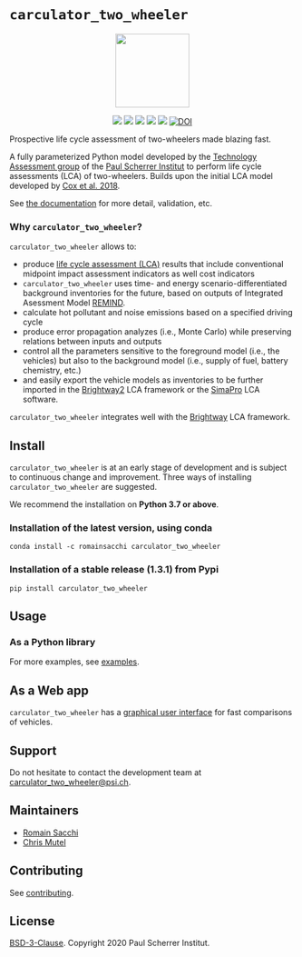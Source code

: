 # ``carculator_two_wheeler``

<p align="center">
  <img style="height:130px;" src="https://github.com/romainsacchi/coarse/raw/master/docs/mediumsmall.png">
</p>

<p align="center">
  <a href="https://badge.fury.io/py/carculator_two_wheeler" target="_blank"><img src="https://badge.fury.io/py/carculator_two_wheeler.svg"></a>
  <a href="https://github.com/romainsacchi/carculator_two_wheeler" target="_blank"><img src="https://github.com/romainsacchi/carculator_two_wheeler/actions/workflows/main.yml/badge.svg?branch=master"></a>
  <a href="https://ci.appveyor.com/project/romainsacchi/carculator_two_wheeler" target="_blank"><img src="https://ci.appveyor.com/api/projects/status/github/romainsacchi/carculator_two_wheeler?svg=true"></a>
  <a href="https://coveralls.io/github/romainsacchi/carculator_two_wheeler" target="_blank"><img src="https://coveralls.io/repos/github/romainsacchi/carculator_two_wheeler/badge.svg"></a>
  <a href="https://carculator_two_wheeler.readthedocs.io/en/latest/" target="_blank"><img src="https://readthedocs.org/projects/carculator_two_wheeler/badge/?version=latest"></a>
  <a href="https://doi.org/10.5281/zenodo.3778259"><img src="https://zenodo.org/badge/DOI/10.5281/zenodo.3778259.svg" alt="DOI"></a>
</p>

Prospective life cycle assessment of two-wheelers made blazing fast.

A fully parameterized Python model developed by the [Technology Assessment group](https://www.psi.ch/en/ta) of the
[Paul Scherrer Institut](https://www.psi.ch/en) to perform life cycle assessments (LCA) of two-wheelers.
Builds upon the initial LCA model developed by [Cox et al. 2018](https://doi.org/10.1016/j.apenergy.2017.12.100).

See [the documentation](https://carculator_two_wheeler.readthedocs.io/en/latest/index.html) for more detail, validation, etc.

### Why ``carculator_two_wheeler``?

``carculator_two_wheeler`` allows to:
* produce [life cycle assessment (LCA)](https://en.wikipedia.org/wiki/Life-cycle_assessment) results that include conventional midpoint impact assessment indicators as well cost indicators
*  ``carculator_two_wheeler`` uses time- and energy scenario-differentiated background inventories for the future, based on outputs of Integrated Asessment Model [REMIND](https://www.pik-potsdam.de/research/transformation-pathways/models/remind/remind).
* calculate hot pollutant and noise emissions based on a specified driving cycle
* produce error propagation analyzes (i.e., Monte Carlo) while preserving relations between inputs and outputs
* control all the parameters sensitive to the foreground model (i.e., the vehicles) but also to the background model
(i.e., supply of fuel, battery chemistry, etc.)
* and easily export the vehicle models as inventories to be further imported in the [Brightway2](https://brightwaylca.org/) LCA framework
  or the [SimaPro](https://www.simapro.com/) LCA software.

``carculator_two_wheeler`` integrates well with the [Brightway](https://brightwaylca.org/) LCA framework.

## Install

``carculator_two_wheeler`` is at an early stage of development and is subject to continuous change and improvement.
Three ways of installing ``carculator_two_wheeler`` are suggested.

We recommend the installation on **Python 3.7 or above**.

### Installation of the latest version, using conda

    conda install -c romainsacchi carculator_two_wheeler

### Installation of a stable release (1.3.1) from Pypi

    pip install carculator_two_wheeler

## Usage

### As a Python library



For more examples, see [examples](https://github.com/romainsacchi/carculator_two_wheeler/blob/master/examples/Examples.ipynb).

## As a Web app

``carculator_two_wheeler`` has a [graphical user interface](https://carculator_two_wheeler.psi.ch) for fast comparisons of vehicles.

## Support

Do not hesitate to contact the development team at [carculator_two_wheeler@psi.ch](mailto:carculator_two_wheeler@psi.ch).

## Maintainers

* [Romain Sacchi](https://github.com/romainsacchi)
* [Chris Mutel](https://github.com/cmutel/)

## Contributing

See [contributing](https://github.com/romainsacchi/carculator_two_wheeler/blob/master/CONTRIBUTING.md).

## License

[BSD-3-Clause](https://github.com/romainsacchi/carculator_two_wheeler/blob/master/LICENSE). Copyright 2020 Paul Scherrer Institut.

